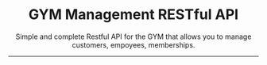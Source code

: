 <div align="center">
<h1> GYM Management RESTful API </h1>
<p1>Simple and complete Restful API for the GYM that allows you to manage customers, empoyees, memberships.</p1>
</div>
<hr/>
